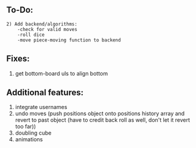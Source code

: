 ## To-Do:
	2) Add backend/algorithms:
		-check for valid moves
		-roll dice
		-move piece-moving function to backend

## Fixes:
1) get bottom-board uls to align bottom

## Additional features:
1) integrate usernames
2) undo moves (push positions object onto positions history array and revert to past object (have to credit back roll as well, don't let it revert too far))
3) doubling cube
4) animations


